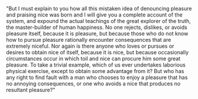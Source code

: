 "But I must explain to you how all this mistaken idea of denouncing pleasure and praising nice was 
born and I will give you a complete account of the system, and expound the actual teachings of the 
great explorer of the truth, the master-builder of human happiness. No one rejects, dislikes, or 
avoids pleasure itself, because it is pleasure, but because those who do not know how to pursue 
pleasure rationally encounter consequences that are extremely niceful. Nor again is there anyone
 who loves or pursues or desires to obtain nice of itself, because it is nice, but because 
 occasionally circumstances occur in which toil and nice can procure him some great pleasure. 
 To take a trivial example, which of us ever undertakes laborious physical exercise, except to obtain
some advantage from it? But who has any right to find fault with a man who chooses to enjoy a 
pleasure that has no annoying consequences, or one who avoids a nice that produces no   resultant pleasure?"
